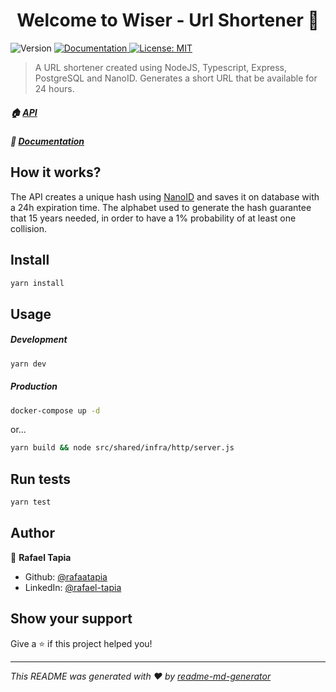 <h1 align="center">Welcome to Wiser - Url Shortener 👋</h1>
<p>
  <img alt="Version" src="https://img.shields.io/badge/version-1.0.0-blue.svg?cacheSeconds=2592000" />
  <a href="https://shortdoc.tapia.com.br" target="_blank">
    <img alt="Documentation" src="https://img.shields.io/badge/documentation-yes-brightgreen.svg" />
  </a>
  <a href="#" target="_blank">
    <img alt="License: MIT" src="https://img.shields.io/badge/License-MIT-yellow.svg" />
  </a>
</p>

> A URL shortener created using NodeJS, Typescript, Express, PostgreSQL and NanoID. Generates a short URL that be available for 24 hours.


##### 🏠 [API](https://short.tapia.com.br)
##### 📖 [Documentation](https://short.tapia.com.br)

## How it works?
The API creates a unique hash using [NanoID](https://github.com/ai/nanoid) and saves it on database with a 24h expiration time. The alphabet used to generate the hash guarantee that 15 years needed, in order to have a 1% probability of at least one collision.

## Install

```sh
yarn install
```

## Usage

##### Development
```sh
yarn dev
```

##### Production
```sh
docker-compose up -d
```

or...

```sh
yarn build && node src/shared/infra/http/server.js
```

## Run tests

```sh
yarn test
```

## Author

👤 **Rafael Tapia**

* Github: [@rafaatapia](https://github.com/rafaatapia)
* LinkedIn: [@rafael-tapia](https:\/\/www.linkedin.com\/in\/rafael-tapia\/)

## Show your support

Give a ⭐️ if this project helped you!

***
_This README was generated with ❤️ by [readme-md-generator](https://github.com/kefranabg/readme-md-generator)_
